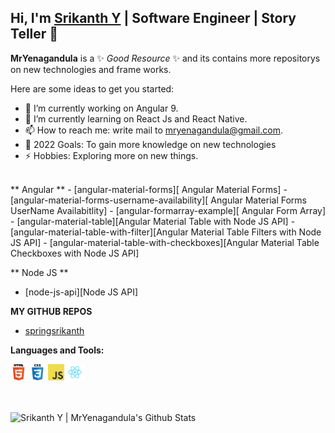 ## Hi, I'm [Srikanth Y][website] | Software Engineer | Story Teller 👋

**MrYenagandula** is a ✨ _Good Resource_ ✨ and its contains more repositorys on new technologies and frame works.

Here are some ideas to get you started:

- 🔭 I’m currently working on Angular 9.
- 🌱 I’m currently learning on React Js and React Native.
- 📫 How to reach me: write mail to mryenagandula@gmail.com.
- 🥅 2022 Goals: To gain more knowledge on new technologies
- ⚡ Hobbies: Exploring more on new things.

<br />
** Angular **
- [angular-material-forms][ Angular Material Forms]
- [angular-material-forms-username-availability][ Angular Material Forms UserName Availabitlity]
- [angular-formarray-example][ Angular Form Array]
- [angular-material-table][Angular Material Table with Node JS API]
- [angular-material-table-with-filter][Angular Material Table Filters with Node JS API]
- [angular-material-table-with-checkboxes][Angular Material Table Checkboxes with Node JS API]

** Node JS **
- [node-js-api][Node JS API]

**MY GITHUB REPOS**
- [springsrikanth][SPRINGSRIKANTH]

**Languages and Tools:**

<code><img alt="HTML5" width="26px" src="https://raw.githubusercontent.com/github/explore/80688e429a7d4ef2fca1e82350fe8e3517d3494d/topics/html/html.png" /></code>
<code><img alt="CSS3" width="26px" src="https://raw.githubusercontent.com/github/explore/80688e429a7d4ef2fca1e82350fe8e3517d3494d/topics/css/css.png" /></code>
<code><img alt="JavaScript" width="26px" src="https://raw.githubusercontent.com/github/explore/80688e429a7d4ef2fca1e82350fe8e3517d3494d/topics/javascript/javascript.png" /></code>
<code><img alt="React" width="26px" src="https://raw.githubusercontent.com/github/explore/80688e429a7d4ef2fca1e82350fe8e3517d3494d/topics/react/react.png" /></code>

<br />
<br />

<img align="left" alt="Srikanth Y | MrYenagandula's Github Stats" src="https://github-readme-stats.vercel.app/api?username=mryenagandula&show_icons=true&hide_border=true" />

[react_repo]: https://github.com/SpringSrikanth/ReactJS
[angular_repo]: https://github.com/SpringSrikanth/Angular
[website]: https://letstalkclub.herokuapp.com/
[publicjsonserverlink]: https://my-json-server.typicode.com/springsrikanth/json_server
[LetsTalk_Frontend]:https://github.com/SpringSrikanth/LetsTalk
[LetsTalk_BackEnd]:https://github.com/SpringSrikanth/LetsTalk-Backend
[CodeSandBoxURI]:https://codesandbox.io/dashboard/recent?workspace
[angular-material-forms-username-availability]:https://github.com/mryenagandula/angular-material-forms-username-availability
[angular-material-forms]:https://github.com/mryenagandula/angular-material-forms
[angular-formarray-example]:https://github.com/mryenagandula/angular-formarray-example
[angular-material-table]:https://github.com/mryenagandula/angular-material-table
[angular-material-table-with-filter]:https://github.com/mryenagandula/angular-material-table-with-filter
[angular-material-table-with-checkboxes]:https://github.com/mryenagandula/angular-material-table-with-checkboxes
[node-js-api]:https://github.com/mryenagandula/Letstalk-Backend

[SPRINGSRIKANTH]:https://github.com/springsrikanth

